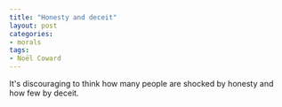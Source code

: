 ```yaml
---
title: "Honesty and deceit"
layout: post
categories:
- morals
tags:
- Noël Coward
---
```


It's discouraging to think how many people are shocked by honesty and how few by deceit.